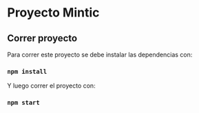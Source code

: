 # Proyecto Mintic

## Correr proyecto

Para correr este proyecto se debe instalar las dependencias con:

### `npm install`

Y luego correr el proyecto con:

### `npm start`